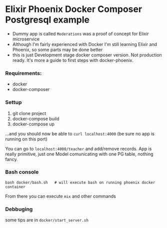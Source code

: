 # Elixir Phoenix Docker Composer Postgresql example

* Dummy app is called `Moderations` was a proof of concept for Elixir
  microservice
* Although I'm fairly experienced with Docker I'm still learning Elixir
  and Phoenix, so some parts may be done better
* this is just Development stage docker composer version. Not production
  ready. It's more a guide to first steps with docker-phoenix.

### Requirements:

* docker
* docker-composer

### Settup

1. git clone project
2. docker-compose build
3. docker-compose up

...and you should now be able to `curl localhost:4000` (be sure no app is
running on this port)

You can go to `localhost:4000/teacher` and add/remove records. App is
really primitive, just one Model comunicating with one PG table, nothing
fancy.

### Bash console

```
bash docker/bash.sh   # will execute bash on running phoenix docker container
```

From there you can execute `mix` and other commands

###  Debbuging

some tips are in `docker/start_server.sh`
